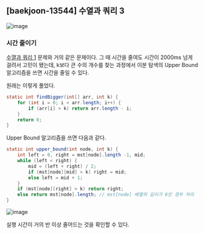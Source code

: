 ## [baekjoon-13544] 수열과 쿼리 3

![image](https://user-images.githubusercontent.com/22045163/105127378-243f2380-5b24-11eb-8e5a-c4d707816708.png)

### 시간 줄이기

[수열과 쿼리 1](../P13537) 문제와 거의 같은 문제이다. 
그 때 시간을 줄여도 시간이 2000ms 넘게 걸려서 고민이 됐는데, 
k보다 큰 수의 개수를 찾는 과정에서 이분 탐색의 Upper Bound 알고리즘을 쓰면 시간을 줄일 수 있다.

원래는 이렇게 풀었다. 
```java
static int findBigger(int[] arr, int k) {
    for (int i = 0; i < arr.length; i++) {
        if (arr[i] > k) return arr.length - i;
    }
    return 0;
}
```

Upper Bound 알고리즘을 쓰면 다음과 같다.
```java
static int upper_bound(int node, int k) {
    int left = 0, right = mst[node].length -1, mid;
    while (left < right) {
        mid = (left + right) / 2;
        if (mst[node][mid] > k) right = mid;
        else left = mid + 1;
    }
    if (mst[node][right] > k) return right;
    else return mst[node].length; // mst[node] 배열의 길이가 0인 경우 처리
}
```

![image](https://user-images.githubusercontent.com/22045163/105127557-7c762580-5b24-11eb-9e4a-7303bc9e2eec.png)

실행 시간이 거의 반 이상 줄어드는 것을 확인할 수 있다.
